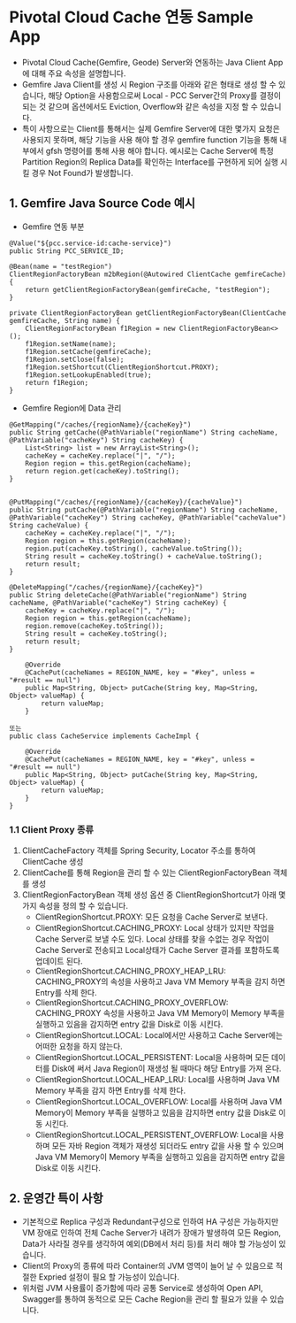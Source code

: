 #  Pivotal Cloud Cache 연동 Sample App

- Pivotal Cloud Cache(Gemfire, Geode)  Server와 연동하는 Java Client App에 대해 주요 속성을 설명합니다.
- Gemfire Java Client를 생성 시 Region 구조를 아래와 같은 형태로 생성 할 수 있습니다, 해당 Option을 사용함으로써 Local - PCC Server간의 Proxy를 결정이 되는 것 같으며 옵션에서도 Eviction, Overflow와 같은 속성을 지정 할 수 있습니다.
- 특이 사항으로는 Client를 통해서는 실제 Gemfire Server에 대한 몇가지 요청은 사용되지 못하며, 해당 기능을 사용 해야 할 경우 gemfire function 기능을 통해 내부에서 gfsh 명령어를 통해 사용 해야 합니다. 예시로는 Cache Server에 특정 Partition Region의 Replica Data를 확인하는 Interface를 구현하게 되어 실행 시킬 경우 Not Found가 발생합니다.


## 1. Gemfire Java Source Code 예시

- Gemfire 연동 부분
```
@Value("${pcc.service-id:cache-service}")
public String PCC_SERVICE_ID;

@Bean(name = "testRegion")
ClientRegionFactoryBean m2bRegion(@Autowired ClientCache gemfireCache) {
    return getClientRegionFactoryBean(gemfireCache, "testRegion");
}

private ClientRegionFactoryBean getClientRegionFactoryBean(ClientCache gemfireCache, String name) {
    ClientRegionFactoryBean f1Region = new ClientRegionFactoryBean<>();
    f1Region.setName(name);
    f1Region.setCache(gemfireCache);
    f1Region.setClose(false);
    f1Region.setShortcut(ClientRegionShortcut.PROXY);
    f1Region.setLookupEnabled(true);
    return f1Region;
}
```

- Gemfire Region에 Data 관리

```
@GetMapping("/caches/{regionName}/{cacheKey}")
public String getCache(@PathVariable("regionName") String cacheName, @PathVariable("cacheKey") String cacheKey) {
    List<String> list = new ArrayList<String>();
    cacheKey = cacheKey.replace("|", "/");
    Region region = this.getRegion(cacheName);
    return region.get(cacheKey).toString();
}


@PutMapping("/caches/{regionName}/{cacheKey}/{cacheValue}")
public String putCache(@PathVariable("regionName") String cacheName, @PathVariable("cacheKey") String cacheKey, @PathVariable("cacheValue") String cacheValue) {
    cacheKey = cacheKey.replace("|", "/");
    Region region = this.getRegion(cacheName);
    region.put(cacheKey.toString(), cacheValue.toString());
    String result = cacheKey.toString() + cacheValue.toString();
    return result;
}

@DeleteMapping("/caches/{regionName}/{cacheKey}")
public String deleteCache(@PathVariable("regionName") String cacheName, @PathVariable("cacheKey") String cacheKey) {
    cacheKey = cacheKey.replace("|", "/");
    Region region = this.getRegion(cacheName);
    region.remove(cacheKey.toString());
    String result = cacheKey.toString();
    return result;
}

    @Override
    @CachePut(cacheNames = REGION_NAME, key = "#key", unless = "#result == null")
    public Map<String, Object> putCache(String key, Map<String, Object> valueMap) {
        return valueMap;
    }

또는
public class CacheService implements CacheImpl {

	@Override
	@CachePut(cacheNames = REGION_NAME, key = "#key", unless = "#result == null")
	public Map<String, Object> putCache(String key, Map<String, Object> valueMap) {
	    return valueMap;
	}
}
```





### 1.1 Client Proxy 종류
1) ClientCacheFactory 객체를 Spring Security, Locator 주소를 통하여 ClientCache 생성
2) ClientCache를 통해 Region을 관리 할 수 있는 ClientRegionFactoryBean 객체를 생성
3) ClientRegionFactoryBean 객체 생성 옵션 중 ClientRegionShortcut가 아래 몇가지 속성을 정의 할 수 있습니다.
	- ClientRegionShortcut.PROXY: 모든 요청을 Cache Server로 보낸다. 
	- ClientRegionShortcut.CACHING_PROXY: Local 상태가 있지만 작업을 Cache Server로 보낼 수도 있다. Local 상태를 찾을 수없는 경우 작업이 Cache Server로 전송되고 Local상태가 Cache Server 결과를 포함하도록 업데이트 된다.
	- ClientRegionShortcut.CACHING_PROXY_HEAP_LRU: CACHING_PROXY의 속성을 사용하고 Java VM Memory 부족을 감지 하면 Entry를 삭제 한다.
	- ClientRegionShortcut.CACHING_PROXY_OVERFLOW: CACHING_PROXY 속성을 사용하고 Java VM Memory이 Memory 부족을 실행하고 있음을 감지하면 entry 값을 Disk로 이동 시킨다.
	- ClientRegionShortcut.LOCAL: Local에서만 사용하고 Cache Server에는 어떠한 요청을 하지 않는다.
	- ClientRegionShortcut.LOCAL_PERSISTENT: Local을 사용하며 모든 데이터를 Disk에 써서 Java Region이 재생성 될 때마다 해당 Entry를 가져 온다.
	- ClientRegionShortcut.LOCAL_HEAP_LRU: Local를 사용하며 Java VM Memory 부족을 감지 하면 Entry를 삭제 한다.
	- ClientRegionShortcut.LOCAL_OVERFLOW: Local를 사용하며 Java VM Memory이 Memory 부족을 실행하고 있음을 감지하면 entry 값을 Disk로 이동 시킨다.
	- ClientRegionShortcut.LOCAL_PERSISTENT_OVERFLOW: Local을 사용하며 모든 자바 Region 객체가 재생성 되더라도 entry 값을 사용 할 수 있으며 Java VM Memory이 Memory 부족을 실행하고 있음을 감지하면 entry 값을 Disk로 이동 시킨다.


## 2. 운영간 특이 사항
- 기본적으로 Replica 구성과 Redundant구성으로 인하여 HA 구성은 가능하지만 VM 장애로 인하여 전체 Cache Server가 내려가 장애가 발생하여 모든 Region, Data가 사라질 경우를 생각하여 예외(DB에서 처리 등)를 처리 해야 할 가능성이 있습니다.
- Client의 Proxy의 종류에 따라 Container의 JVM 영역이 늘어 날 수 있음으로 적절한 Expried 설정이 필요 할 가능성이 있습니다.
- 위처럼 JVM 사용률이 증가함에 따라 공통 Service로 생성하여 Open API, Swagger를 통하여 동적으로 모든 Cache Region을 관리 할 필요가 있을 수 있습니다. 

